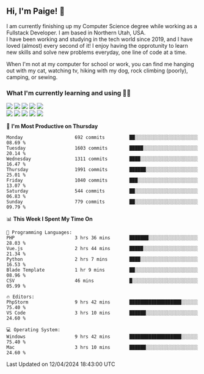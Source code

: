 ## Hi, I'm Paige! :vulcan_salute:

I am currently finishing up my Computer Science degree while working as a Fullstack Developer. I am based in Northern Utah, USA. \
I have been working and studying in the tech world since 2019, and I have loved (almost) every second of it! I enjoy having the opprotunity to learn new skills and solve new problems everyday, one line of code at a time.  

When I'm not at my computer for school or work, you can find me hanging out with my cat, watching tv, hiking with my dog, rock climbing (poorly), camping, or sewing.  

### What I'm currently learning and using :woman_technologist:
![](https://img.shields.io/badge/Laravel-FF2D20?style=for-the-badge&logo=laravel&logoColor=white) 
![](https://img.shields.io/badge/PHP-777BB4?style=for-the-badge&logo=php&logoColor=white)
![](https://img.shields.io/badge/Vue.js-35495E?style=for-the-badge&logo=vuedotjs&logoColor=4FC08D) 
![](https://img.shields.io/badge/MySQL-005C84?style=for-the-badge&logo=mysql&logoColor=white) 
![](https://img.shields.io/badge/Tailwind_CSS-38B2AC?style=for-the-badge&logo=tailwind-css&logoColor=white) \
![](https://img.shields.io/badge/Python-FFD43B?style=for-the-badge&logo=python&logoColor=blue)
![](https://img.shields.io/badge/Django-092E20?style=for-the-badge&logo=django&logoColor=green)
![](https://img.shields.io/badge/Kotlin-0095D5?&style=for-the-badge&logo=kotlin&logoColor=white)
![](https://img.shields.io/badge/Java-ED8B00?style=for-the-badge&logo=java&logoColor=white)
![](https://img.shields.io/badge/Haskell-5D4F85?style=for-the-badge&logo=haskell&logoColor=white) 

<!--START_SECTION:waka-->
📅 **I'm Most Productive on Thursday** 

```text
Monday                   692 commits         ██░░░░░░░░░░░░░░░░░░░░░░░   08.69 % 
Tuesday                  1603 commits        █████░░░░░░░░░░░░░░░░░░░░   20.14 % 
Wednesday                1311 commits        ████░░░░░░░░░░░░░░░░░░░░░   16.47 % 
Thursday                 1991 commits        ██████░░░░░░░░░░░░░░░░░░░   25.01 % 
Friday                   1040 commits        ███░░░░░░░░░░░░░░░░░░░░░░   13.07 % 
Saturday                 544 commits         ██░░░░░░░░░░░░░░░░░░░░░░░   06.83 % 
Sunday                   779 commits         ██░░░░░░░░░░░░░░░░░░░░░░░   09.79 % 
```


📊 **This Week I Spent My Time On** 

```text
💬 Programming Languages: 
PHP                      3 hrs 36 mins       ███████░░░░░░░░░░░░░░░░░░   28.03 % 
Vue.js                   2 hrs 44 mins       █████░░░░░░░░░░░░░░░░░░░░   21.34 % 
Python                   2 hrs 7 mins        ████░░░░░░░░░░░░░░░░░░░░░   16.53 % 
Blade Template           1 hr 9 mins         ██░░░░░░░░░░░░░░░░░░░░░░░   08.96 % 
CSV                      46 mins             █░░░░░░░░░░░░░░░░░░░░░░░░   05.99 % 

🔥 Editors: 
PhpStorm                 9 hrs 42 mins       ███████████████████░░░░░░   75.40 % 
VS Code                  3 hrs 10 mins       ██████░░░░░░░░░░░░░░░░░░░   24.60 % 

💻 Operating System: 
Windows                  9 hrs 42 mins       ███████████████████░░░░░░   75.40 % 
Mac                      3 hrs 10 mins       ██████░░░░░░░░░░░░░░░░░░░   24.60 % 
```


 Last Updated on 12/04/2024 18:43:00 UTC
<!--END_SECTION:waka-->
